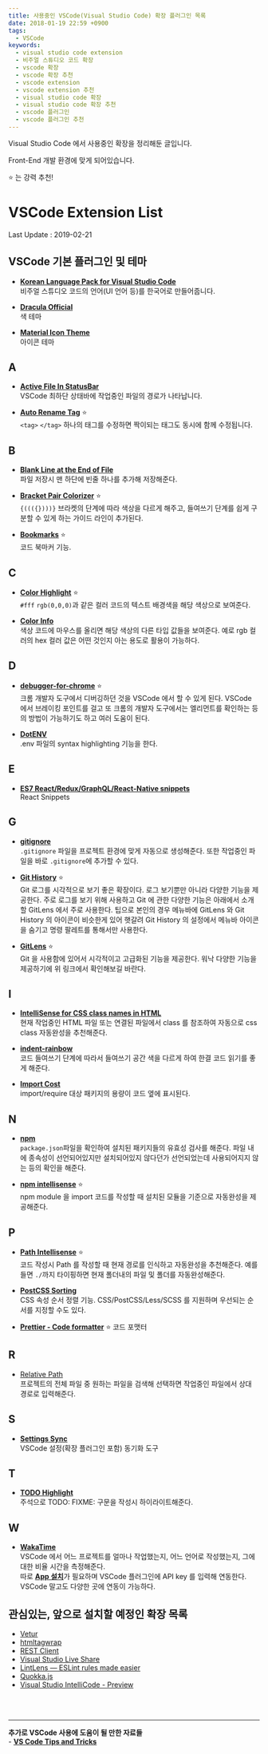 ```yaml
---
title: 사용중인 VSCode(Visual Studio Code) 확장 플러그인 목록
date: 2018-01-19 22:59 +0900
tags:
  - VSCode
keywords:
  - visual studio code extension
  - 비주얼 스튜디오 코드 확장
  - vscode 확장
  - vscode 확장 추천
  - vscode extension
  - vscode extension 추천
  - visual studio code 확장
  - visual studio code 확장 추천
  - vscode 플러그인
  - vscode 플러그인 추천
---
```


Visual Studio Code 에서 사용중인 확장을 정리해둔 글입니다.

Front-End 개발 환경에 맞게 되어있습니다.

:star: 는 강력 추천!

# VSCode Extension List

Last Update : 2019-02-21

## VSCode 기본 플러그인 및 테마

- [**Korean Language Pack for Visual Studio Code**](https://marketplace.visualstudio.com/items?itemName=MS-CEINTL.vscode-language-pack-ko)  
  비주얼 스튜디오 코드의 언어(UI 언어 등)를 한국어로 만들어줍니다.

- [**Dracula Official**](https://marketplace.visualstudio.com/items?itemName=dracula-theme.theme-dracula)  
  색 테마

- [**Material Icon Theme**](https://marketplace.visualstudio.com/items?itemName=PKief.material-icon-theme)  
  아이콘 테마

## A

- [**Active File In StatusBar**](https://marketplace.visualstudio.com/items?itemName=RoscoP.ActiveFileInStatusBar)  
  VSCode 최하단 상태바에 작업중인 파일의 경로가 나타납니다.

- [**Auto Rename Tag**](https://marketplace.visualstudio.com/items?itemName=formulahendry.auto-rename-tag) :star:  
  `<tag>` `</tag>` 하나의 태그를 수정하면 짝이되는 태그도 동시에 함께 수정됩니다.

## B

- [**Blank Line at the End of File**](https://marketplace.visualstudio.com/items?itemName=riccardoNovaglia.missinglineendoffile)  
  파일 저장시 맨 하단에 빈줄 하나를 추가해 저장해준다.

- [**Bracket Pair Colorizer**](https://marketplace.visualstudio.com/items?itemName=CoenraadS.bracket-pair-colorizer) :star:  
  `{((({})))}` 브라켓의 단계에 따라 색상을 다르게 해주고, 들여쓰기 단계를 쉽게 구분할 수 있게 하는 가이드 라인이 추가된다.

- [**Bookmarks**](https://marketplace.visualstudio.com/items?itemName=alefragnani.Bookmarks) :star:  
  코드 북마커 기능.

## C

- [**Color Highlight**](https://marketplace.visualstudio.com/items?itemName=naumovs.color-highlight) :star:  
  `#fff` `rgb(0,0,0)`과 같은 컬러 코드의 텍스트 배경색을 해당 색상으로 보여준다.

- [**Color Info**](https://marketplace.visualstudio.com/items?itemName=bierner.color-info)  
  색상 코드에 마우스를 올리면 해당 색상의 다른 타입 값들을 보여준다. 예로 rgb 컬러의 hex 컬러 값은 어떤 것인지 아는 용도로 활용이 가능하다.

## D

- [**debugger-for-chrome**](https://marketplace.visualstudio.com/items?itemName=msjsdiag.debugger-for-chrome) :star:  
  크롬 개발자 도구에서 디버깅하던 것을 VSCode 에서 할 수 있게 된다. VSCode 에서 브레이킹 포인트를 걸고 또 크롬의 개발자 도구에서는 엘리먼트를 확인하는 등의 방법이 가능하기도 하고 여러 도움이 된다.

- [**DotENV**](https://marketplace.visualstudio.com/items?itemName=mikestead.dotenv)  
  .env 파일의 syntax highlighting 기능을 한다.

## E

- [**ES7 React/Redux/GraphQL/React-Native snippets**](https://marketplace.visualstudio.com/items?itemName=dsznajder.es7-react-js-snippets)  
  React Snippets

## G

- [**gitignore**](https://marketplace.visualstudio.com/items?itemName=codezombiech.gitignore)  
  `.gitignore` 파일을 프로젝트 환경에 맞게 자동으로 생성해준다. 또한 작업중인 파일을 바로 `.gitignore`에 추가할 수 있다.

- [**Git History**](https://marketplace.visualstudio.com/items?itemName=donjayamanne.githistory) :star:  
  Git 로그를 시각적으로 보기 좋은 확장이다. 로그 보기뿐만 아니라 다양한 기능을 제공한다. 주로 로그를 보기 위해 사용하고 Git 에 관한 다양한 기능은 아래에서 소개할 GitLens 에서 주로 사용한다.
  팁으로 본인의 경우 메뉴바에 GitLens 와 Git History 의 아이콘이 비슷한게 있어 햇갈려 Git History 의 설정에서 메뉴바 아이콘을 숨기고 명령 팔레트를 통해서만 사용한다.

- [**GitLens**](https://marketplace.visualstudio.com/items?itemName=eamodio.gitlens) :star:  
  Git 을 사용함에 있어서 시각적이고 고급화된 기능을 제공한다. 워낙 다양한 기능을 제공하기에 위 링크에서 확인해보길 바란다.

## I

- [**IntelliSense for CSS class names in HTML**](https://marketplace.visualstudio.com/items?itemName=Zignd.html-css-class-completion)  
  현재 작업중인 HTML 파일 또는 연결된 파일에서 class 를 참조하여 자동으로 css class 자동완성을 추천해준다.

- [**indent-rainbow**](https://marketplace.visualstudio.com/items?itemName=oderwat.indent-rainbow)  
  코드 들여쓰기 단계에 따라서 들여쓰기 공간 색을 다르게 하여 한결 코드 읽기를 좋게 해준다.

- [**Import Cost**](https://marketplace.visualstudio.com/items?itemName=wix.vscode-import-cost)  
  import/require 대상 패키지의 용량이 코드 옆에 표시된다.

## N

- [**npm**](https://marketplace.visualstudio.com/items?itemName=eg2.vscode-npm-script)  
  `package.json`파일을 확인하여 설치된 패키지들의 유효성 검사를 해준다. 파일 내에 종속성이 선언되어있지만 설치되어있지 않다던가 선언되었는데 사용되어지지 않는 등의 확인을 해준다.

- [**npm intellisense**](https://marketplace.visualstudio.com/items?itemName=christian-kohler.npm-intellisense) :star:  
  npm module 을 import 코드를 작성할 때 설치된 모듈을 기준으로 자동완성을 제공해준다.

## P

- [**Path Intellisense**](https://gist.github.com/junhobaik/439c68e2f969c86b06bf8a030172e300) :star:  
  코드 작성시 Path 를 작성할 때 현재 경로를 인식하고 자동완성을 추천해준다. 예를들면 `./`까지 타이핑하면 현재 폴더내의 파일 및 폴더를 자동완성해준다.

- [**PostCSS Sorting**](https://marketplace.visualstudio.com/items?itemName=mrmlnc.vscode-postcss-sorting)  
  CSS 속성 순서 정렬 기능. CSS/PostCSS/Less/SCSS 를 지원하며 우선되는 순서를 지정할 수도 있다.

- [**Prettier - Code formatter**](https://marketplace.visualstudio.com/items?itemName=esbenp.prettier-vscode) :star:
  코드 포맷터

## R

- [Relative Path](https://marketplace.visualstudio.com/items?itemName=jakob101.RelativePath)  
  프로젝트의 전체 파일 중 원하는 파일을 검색해 선택하면 작업중인 파일에서 상대 경로로 입력해준다.

## S

- [**Settings Sync**](https://marketplace.visualstudio.com/items?itemName=Shan.code-settings-sync)  
  VSCode 설정(확장 플러그인 포함) 동기화 도구

## T

- [**TODO Highlight**](https://marketplace.visualstudio.com/items?itemName=wayou.vscode-todo-highlight)  
  주석으로 TODO: FIXME: 구문을 작성시 하이라이트해준다.

## W

- [**WakaTime**](https://marketplace.visualstudio.com/items?itemName=WakaTime.vscode-wakatime)  
  VSCode 에서 어느 프로젝트를 얼마나 작업했는지, 어느 언어로 작성했는지, 그에 대한 비율 시간을 측정해준다.  
  따로 [**App 설치**](https://wakatime.com/)가 필요하며 VSCode 플러그인에 API key 를 입력해 연동한다. VSCode 말고도 다양한 곳에 연동이 가능하다.

## 관심있는, 앞으로 설치할 예정인 확장 목록

- [Vetur](https://marketplace.visualstudio.com/items?itemName=octref.vetur)
- [htmltagwrap](https://marketplace.visualstudio.com/items?itemName=bradgashler.htmltagwrap)
- [REST Client](https://marketplace.visualstudio.com/items?itemName=humao.rest-client)
- [Visual Studio Live Share](https://visualstudio.microsoft.com/ko/services/live-share/)
- [LintLens — ESLint rules made easier](https://marketplace.visualstudio.com/items?itemName=ghmcadams.lintlens)
- [Quokka.js](https://marketplace.visualstudio.com/items?itemName=WallabyJs.quokka-vscode)
- [Visual Studio IntelliCode - Preview](https://marketplace.visualstudio.com/items?itemName=VisualStudioExptTeam.vscodeintellicode)

<br/><br/>

---

**추가로 VSCode 사용에 도움이 될 만한 자료들**  
\- [**VS Code Tips and Tricks**](https://github.com/Microsoft/vscode-tips-and-tricks?wt.mc_id=DX_881390#extension-recommendations)

